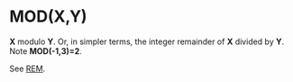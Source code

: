 # MOD(X,Y)

**X** modulo **Y**. Or, in simpler terms, the integer remainder of **X** divided by **Y**. Note **MOD(-1,3)=2**.

See [REM](man_fn-rem.md).
